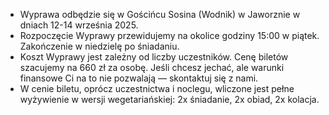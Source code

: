 - Wyprawa odbędzie się w Gościńcu Sosina (Wodnik) w Jaworznie w dniach 12-14 września 2025.
- Rozpoczęcie Wyprawy przewidujemy na okolice godziny 15:00 w piątek. Zakończenie w niedzielę po śniadaniu.
- Koszt Wyprawy jest zależny od liczby uczestników. Cenę biletów szacujemy na 660 zł za osobę. Jeśli chcesz jechać, ale warunki finansowe Ci na to nie pozwalają — skontaktuj się z nami.
- W cenie biletu, oprócz uczestnictwa i noclegu, wliczone jest pełne wyżywienie w wersji wegetariańskiej: 2x śniadanie, 2x obiad, 2x kolacja.